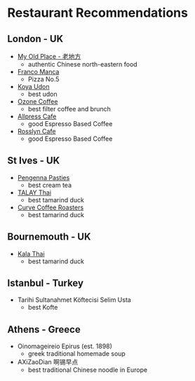 # Restaurant Recommendations

## London - UK

- [My Old Place - 老地方](https://my-old-place.business.site/)
  - authentic Chinese north-eastern food
- [Franco Manca](https://www.francomanca.co.uk/)
  - Pizza No.5
- [Koya Udon](https://www.koya.co.uk/)
  - best udon
- [Ozone Coffee](https://ozonecoffee.co.uk/)
  - best filter coffee and brunch
- [Allpress Cafe](https://www.allpressespresso.com/find/redchurch-espresso-bar/)
  - good Espresso Based Coffee
- [Rosslyn Cafe](https://ozonecoffee.co.uk/)
  - good Espresso Based Coffee

## St Ives - UK

- [Pengenna Pasties](https://www.pengennapasties.co.uk/)
  - best cream tea
- [TALAY Thai](https://www.talay.co.uk/)
  - best tamarind duck
- [Curve Coffee Roasters](https://www.curveroasters.co.uk/)
  - best tamarind duck

## Bournemouth - UK

- [Kala Thai](https://www.kala-thai.com/)
  - best tamarind duck

## Istanbul - Turkey

- Tarihi Sultanahmet Köftecisi Selim Usta
  - best Kofte

## Athens - Greece

- Oinomageireio Epirus (est. 1898)
  - greek traditional homemade soup
- AXiZaoDian 啊锡早点
  - best traditional Chinese noodle in Europe
